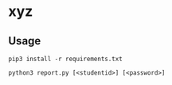 # xyz

## Usage
``` shell
pip3 install -r requirements.txt

python3 report.py [<studentid>] [<password>]
```

